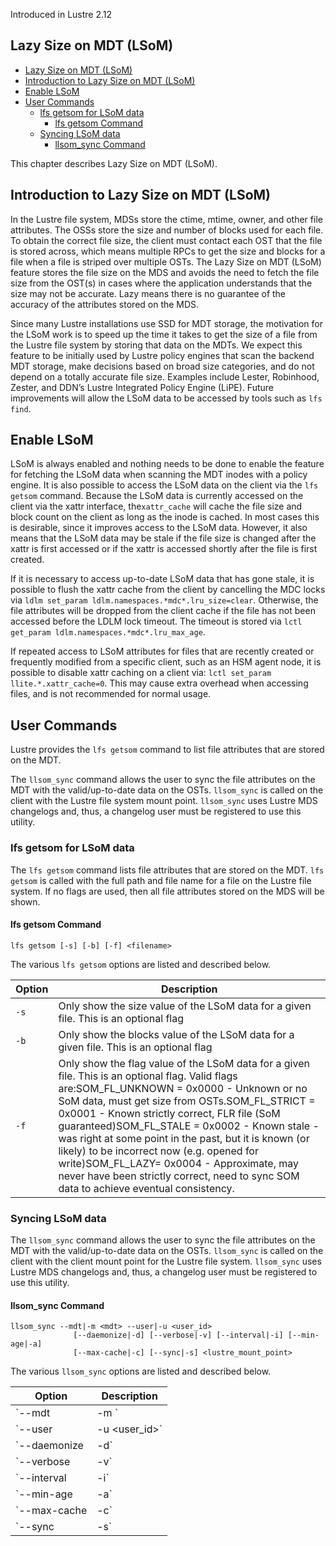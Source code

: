 Introduced in Lustre 2.12 

## Lazy Size on MDT (LSoM)

- [Lazy Size on MDT (LSoM)](#lazy-size-on-mdt--lsom-)
- [Introduction to Lazy Size on MDT (LSoM)](#introduction-to-lazy-size-on-mdt--lsom-)
- [Enable LSoM](#enable-lsom)
- [User Commands](#user-commands)
  * [lfs getsom for LSoM data](#lfs-getsom-for-lsom-data)
    + [lfs getsom Command](#lfs-getsom-command)
  * [Syncing LSoM data](#syncing-lsom-data)
    + [llsom_sync Command](#llsom-sync-command)

This chapter describes Lazy Size on MDT (LSoM).

## Introduction to Lazy Size on MDT (LSoM)

In the Lustre file system, MDSs store the ctime, mtime, owner, and other file attributes. The OSSs store the size and number of blocks used for each file. To obtain the correct file size, the client must contact each OST that the file is stored across, which means multiple RPCs to get the size and blocks for a file when a file is striped over multiple OSTs. The Lazy Size on MDT (LSoM) feature stores the file size on the MDS and avoids the need to fetch the file size from the OST(s) in cases where the application understands that the size may not be accurate. Lazy means there is no guarantee of the accuracy of the attributes stored on the MDS.

Since many Lustre installations use SSD for MDT storage, the motivation for the LSoM work is to speed up the time it takes to get the size of a file from the Lustre file system by storing that data on the MDTs. We expect this feature to be initially used by Lustre policy engines that scan the backend MDT storage, make decisions based on broad size categories, and do not depend on a totally accurate file size. Examples include Lester, Robinhood, Zester, and DDN’s Lustre Integrated Policy Engine (LiPE). Future improvements will allow the LSoM data to be accessed by tools such as `lfs find`.

## Enable LSoM

LSoM is always enabled and nothing needs to be done to enable the feature for fetching the LSoM data when scanning the MDT inodes with a policy engine. It is also possible to access the LSoM data on the client via the `lfs getsom` command. Because the LSoM data is currently accessed on the client via the xattr interface, the`xattr_cache` will cache the file size and block count on the client as long as the inode is cached. In most cases this is desirable, since it improves access to the LSoM data. However, it also means that the LSoM data may be stale if the file size is changed after the xattr is first accessed or if the xattr is accessed shortly after the file is first created.

If it is necessary to access up-to-date LSoM data that has gone stale, it is possible to flush the xattr cache from the client by cancelling the MDC locks via `ldlm set_param ldlm.namespaces.*mdc*.lru_size=clear`. Otherwise, the file attributes will be dropped from the client cache if the file has not been accessed before the LDLM lock timeout. The timeout is stored via `lctl get_param ldlm.namespaces.*mdc*.lru_max_age`.

If repeated access to LSoM attributes for files that are recently created or frequently modified from a specific client, such as an HSM agent node, it is possible to disable xattr caching on a client via: `lctl set_param llite.*.xattr_cache=0`. This may cause extra overhead when accessing files, and is not recommended for normal usage.

## User Commands

Lustre provides the `lfs getsom` command to list file attributes that are stored on the MDT.

The `llsom_sync` command allows the user to sync the file attributes on the MDT with the valid/up-to-date data on the OSTs. `llsom_sync` is called on the client with the Lustre file system mount point. `llsom_sync` uses Lustre MDS changelogs and, thus, a changelog user must be registered to use this utility.

### lfs getsom for LSoM data
The `lfs getsom` command lists file attributes that are stored on the MDT. `lfs getsom` is called with the full path and file name for a file on the Lustre file system. If no flags are used, then all file attributes stored on the MDS will be shown.

#### lfs getsom Command

```
lfs getsom [-s] [-b] [-f] <filename>
```

The various `lfs getsom` options are listed and described below.

| **Option** | **Description**                                              |
| ---------- | ------------------------------------------------------------ |
| `-s`       | Only show the size value of the LSoM data for a given file. This is an optional flag |
| `-b`       | Only show the blocks value of the LSoM data for a given file. This is an optional flag |
| `-f`       | Only show the flag value of the LSoM data for a given file. This is an optional flag. Valid flags are:SOM_FL_UNKNOWN = 0x0000 - Unknown or no SoM data, must get size from OSTs.SOM_FL_STRICT = 0x0001 - Known strictly correct, FLR file (SoM guaranteed)SOM_FL_STALE = 0x0002 - Known stale -was right at some point in the past, but it is known (or likely) to be incorrect now (e.g. opened for write)SOM_FL_LAZY= 0x0004 - Approximate, may never have been strictly correct, need to sync SOM data to achieve eventual consistency. |

### Syncing LSoM data

The `llsom_sync` command allows the user to sync the file attributes on the MDT with the valid/up-to-date data on the OSTs. `llsom_sync` is called on the client with the client mount point for the Lustre file system. `llsom_sync` uses Lustre MDS changelogs and, thus, a changelog user must be registered to use this utility.

#### llsom_sync Command

```
llsom_sync --mdt|-m <mdt> --user|-u <user_id>
              [--daemonize|-d] [--verbose|-v] [--interval|-i] [--min-age|-a]
              [--max-cache|-c] [--sync|-s] <lustre_mount_point>
```

The various `llsom_sync` options are listed and described below.

| **Option**              | **Description**                                              |
| ----------------------- | ------------------------------------------------------------ |
| `--mdt | -m <mdt>`      | The metadata device which need to be synced the LSoM xattr of files. A changelog user must be registered for this device.Required flag. |
| `--user | -u <user_id>` | The changelog user id for the MDT device. Required flag.     |
| `--daemonize | -d`      | Optional flag to “daemonize” the program. In daemon mode, the utility will scan, process the changelog records and sync the LSoM xattr for files periodically. |
| `--verbose | -v`        | Optional flag to produce verbose output.                     |
| `--interval | -i`       | Optional flag for the time interval to scan the Lustre changelog and process the log record in daemon mode. |
| `--min-age | -a`        | Optional flag for the time that `llsom_sync` tool will not try to sync the LSoM data for any files closed less than this many seconds old. The default min-age value is 600s(10 minutes). |
| `--max-cache | -c`      | Optional flag for the total memory used for the FID cache which can be with a suffix [KkGgMm].The default max-cache value is 256MB. For the parameter value < 100, it is taken as the percentage of total memory size used for the FID cache instead of the cache size. |
| `--sync | -s`           | Optional flag to sync file data to make the dirty data out of cache to ensure the blocks count is correct when update the file LSoM xattr. This option could hurt server performance significantly if thousands of fsync requests are sent. |